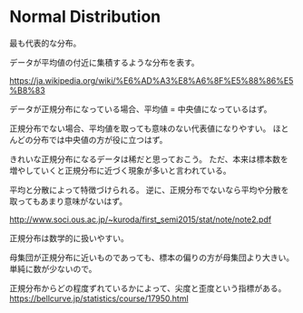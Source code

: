 # Normal Distribution

最も代表的な分布。

データが平均値の付近に集積するような分布を表す。

https://ja.wikipedia.org/wiki/%E6%AD%A3%E8%A6%8F%E5%88%86%E5%B8%83

データが正規分布になっている場合、平均値 = 中央値になっているはず。

正規分布でない場合、平均値を取っても意味のない代表値になりやすい。
ほとんどの分布では中央値の方が役に立つはず。

きれいな正規分布になるデータは稀だと思っておこう。
ただ、本来は標本数を増やしていくと正規分布に近づく現象が多いと言われている。

平均と分散によって特徴づけられる。
逆に、正規分布でないなら平均や分散を取ってもあまり意味がないはず。

http://www.soci.ous.ac.jp/~kuroda/first_semi2015/stat/note/note2.pdf

正規分布は数学的に扱いやすい。

母集団が正規分布に近いものであっても、標本の偏りの方が母集団より大きい。単純に数が少ないので。

正規分布からどの程度ずれているかによって、尖度と歪度という指標がある。
https://bellcurve.jp/statistics/course/17950.html